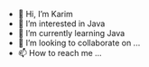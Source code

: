 - 👋 Hi, I’m Karim
- 👀 I’m interested in Java
- 🌱 I’m currently learning Java
- 💞️ I’m looking to collaborate on ...
- 📫 How to reach me ...

